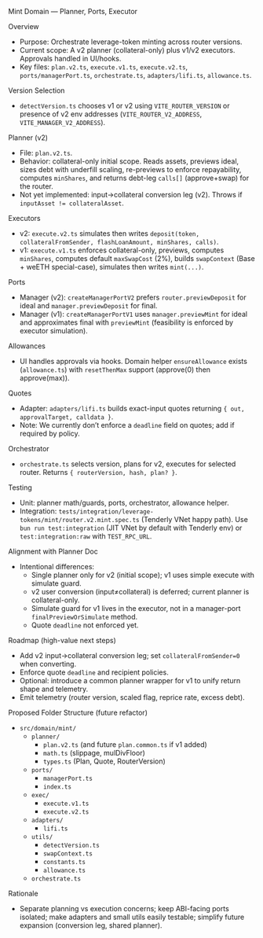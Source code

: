 Mint Domain — Planner, Ports, Executor

Overview
- Purpose: Orchestrate leverage-token minting across router versions.
- Current scope: A v2 planner (collateral-only) plus v1/v2 executors. Approvals handled in UI/hooks.
- Key files: `plan.v2.ts`, `execute.v1.ts`, `execute.v2.ts`, `ports/managerPort.ts`, `orchestrate.ts`, `adapters/lifi.ts`, `allowance.ts`.

Version Selection
- `detectVersion.ts` chooses v1 or v2 using `VITE_ROUTER_VERSION` or presence of v2 env addresses (`VITE_ROUTER_V2_ADDRESS`, `VITE_MANAGER_V2_ADDRESS`).

Planner (v2)
- File: `plan.v2.ts`.
- Behavior: collateral-only initial scope. Reads assets, previews ideal, sizes debt with underfill scaling, re-previews to enforce repayability, computes `minShares`, and returns debt-leg `calls[]` (approve+swap) for the router.
- Not yet implemented: input→collateral conversion leg (v2). Throws if `inputAsset != collateralAsset`.

Executors
- v2: `execute.v2.ts` simulates then writes `deposit(token, collateralFromSender, flashLoanAmount, minShares, calls)`.
- v1: `execute.v1.ts` enforces collateral-only, previews, computes `minShares`, computes default `maxSwapCost` (2%), builds `swapContext` (Base + weETH special-case), simulates then writes `mint(...)`.

Ports
- Manager (v2): `createManagerPortV2` prefers `router.previewDeposit` for ideal and `manager.previewDeposit` for final.
- Manager (v1): `createManagerPortV1` uses `manager.previewMint` for ideal and approximates final with `previewMint` (feasibility is enforced by executor simulation).

Allowances
- UI handles approvals via hooks. Domain helper `ensureAllowance` exists (`allowance.ts`) with `resetThenMax` support (approve(0) then approve(max)).

Quotes
- Adapter: `adapters/lifi.ts` builds exact-input quotes returning `{ out, approvalTarget, calldata }`.
- Note: We currently don’t enforce a `deadline` field on quotes; add if required by policy.

Orchestrator
- `orchestrate.ts` selects version, plans for v2, executes for selected router. Returns `{ routerVersion, hash, plan? }`.

Testing
- Unit: planner math/guards, ports, orchestrator, allowance helper.
- Integration: `tests/integration/leverage-tokens/mint/router.v2.mint.spec.ts` (Tenderly VNet happy path). Use `bun run test:integration` (JIT VNet by default with Tenderly env) or `test:integration:raw` with `TEST_RPC_URL`.

Alignment with Planner Doc
- Intentional differences:
  - Single planner only for v2 (initial scope); v1 uses simple execute with simulate guard.
  - v2 user conversion (input≠collateral) is deferred; current planner is collateral-only.
  - Simulate guard for v1 lives in the executor, not in a manager-port `finalPreviewOrSimulate` method.
  - Quote `deadline` not enforced yet.

Roadmap (high-value next steps)
- Add v2 input→collateral conversion leg; set `collateralFromSender=0` when converting.
- Enforce quote `deadline` and recipient policies.
- Optional: introduce a common planner wrapper for v1 to unify return shape and telemetry.
- Emit telemetry (router version, scaled flag, reprice rate, excess debt).

Proposed Folder Structure (future refactor)
- `src/domain/mint/`
  - `planner/`
    - `plan.v2.ts` (and future `plan.common.ts` if v1 added)
    - `math.ts` (slippage, mulDivFloor)
    - `types.ts` (Plan, Quote, RouterVersion)
  - `ports/`
    - `managerPort.ts`
    - `index.ts`
  - `exec/`
    - `execute.v1.ts`
    - `execute.v2.ts`
  - `adapters/`
    - `lifi.ts`
  - `utils/`
    - `detectVersion.ts`
    - `swapContext.ts`
    - `constants.ts`
    - `allowance.ts`
  - `orchestrate.ts`

Rationale
- Separate planning vs execution concerns; keep ABI-facing ports isolated; make adapters and small utils easily testable; simplify future expansion (conversion leg, shared planner).

